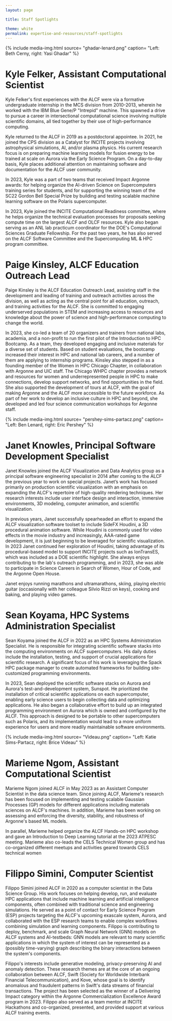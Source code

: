 ```yaml
---
layout: page

title: Staff Spotlights

theme: white
permalink: expertise-and-resources/staff-spotlights
---
```




{% include media-img.html
   source= "ghadar-lenard.png"
   caption= "Left: Beth Cerny, right: Yasi Ghadar"
%}
# Kyle Felker, Assistant Computational Scientist

Kyle Felker's first experiences with the ALCF were via a formative undergraduate internship in the MCS division from 2010-2013, wherein he worked with the IBM Blue Gene/P "Intrepid" machine. This spawned a drive to pursue a career in intersectional computational science involving multiple scientific domains, all tied together by their use of high-performance computing.

Kyle returned to the ALCF in 2019 as a postdoctoral appointee.  In 2021, he joined the CPS division as a Catalyst for INCITE projects involving astrophysical simulations, AI, and/or plasma physics. His current research focus is on preparing machine learning models for fusion energy to be trained at scale on Aurora via the Early Science Program. On a day-to-day basis, Kyle places additional attention on maintaining software and documentation for the ALCF user community.

In 2023, Kyle was a part of two teams that received Impact Argonne awards: for helping organize the AI-driven Science on Supercomputers training series for students, and for supporting  the  winning team of the SC22 Gordon Bell Special Prize by building and testing scalable machine learning software on the Polaris supercomputer. 

In 2023, Kyle joined the INCITE Computational Readiness committee, where he helps organize the technical evaluation processes for proposals seeking compute time on the largest ALCF and OLCF resources. Kyle also began serving as an ANL lab practicum coordinator for the DOE's Computational Sciences Graduate Fellowship. For the past two years, he has also served on the ALCF Software Committee and the Supercomputing ML & HPC program committee. 

# Paige Kinsley, ALCF Education Outreach Lead

Paige Kinsley is the ALCF Education Outreach Lead, assisting staff in the development and leading of training and outreach activities across the division, as well as acting as the central point for all education, outreach, and training activities for the ALCF. She is committed to engaging underserved populations in STEM and increasing access to resources and knowledge about the power of science and high-performance computing to change the world.

In 2023, she co-led a team of 20 organizers and trainers from national labs, academia, and a non-profit to run the first pilot of the Introduction to HPC Bootcamp. As a team, they developed engaging and inclusive materials for a diverse set of students. Based on student evaluations, the bootcamp increased their interest in HPC and national lab careers, and a number of them are applying to internship programs. Kinsley also stepped in as a founding member of the Women in HPC Chicago Chapter, in collaboration with Argonne and UIC staff. The Chicago WHPC chapter provides a network and resources for women and underrepresented people in HPC to make connections, develop support networks, and find opportunities in the field. She also supported the development of tours at ALCF, with the goal of making Argonne and the ALCF more accessible to the future workforce. As part of her work to develop an inclusive culture in HPC and beyond, she developed and led four science communication workshops for Argonne staff.

{% include media-img.html
   source= "pershey-sims-partacz.png"
   caption= "Left: Ben Lenard, right: Eric Pershey"
%}

# Janet Knowles, Principal Software Development Specialist

Janet Knowles joined the ALCF Visualization and Data Analytics group as a principal software engineering specialist in 2014 after coming to the ALCF the previous year to work on special projects. Janet’s work has focused primarily on production scientific visualization with an emphasis on expanding the ALCF's repertoire of high-quality rendering techniques.  Her research interests include user interface design and interaction, immersive environments, 3D modeling, computer animation, and scientific visualization.

In previous years, Janet successfully spearheaded an effort to expand the ALCF visualization software toolset to include SideFX Houdini, a 3D procedural animation software. While Houdini is commonly used for video effects in the movie industry and increasingly, AAA-rated game development, it is just beginning to be leveraged for scientific visualization. In 2023 Janet continued her exploration of Houdini, taking advantage of its procedural-based model to support INCITE projects such as IonTransES, which was included as a DOE scientific highlight.  She always enjoys contributing to the lab's outreach programming, and in 2023, she was able to participate in Science Careers in Search of Women, Hour of Code, and the Argonne Open House.

Janet enjoys running marathons and ultramarathons, skiing, playing electric guitar (occasionally with her colleague Silvio Rizzi on keys), cooking and baking, and playing video games.


# Sean Koyama, HPC Systems Administration Specialist

Sean Koyama joined the ALCF in 2022 as an HPC Systems Administration Specialist. He is responsible for integrating scientific software stacks into the computing environments on ALCF supercomputers. His daily duties include the installation, testing, and support of crucial applications for scientific research. A significant focus of his work is leveraging the Spack HPC package manager to create automated frameworks for building site-customized programming environments.

In 2023, Sean deployed the scientific software stacks on Aurora and Aurora's test-and-development system, Sunspot. He prioritized the installation of critical scientific applications on each supercomputer, enabling early science users to begin collecting data and optimizing applications. He also began a collaborative effort to build up an integrated programming environment on Aurora which is owned and configured by the ALCF. This approach is designed to be portable to other supercomputers such as Polaris, and its implementation would lead to a more uniform experience for users and more readily maintainable software environments.


{% include media-img.html
   source= "Videau.png"
   caption= "Left: Katie Sims-Partacz, right: Brice Videau"
%}

# Marieme Ngom, Assistant Computational Scientist

Marieme Ngom joined ALCF in May 2023 as an Assistant Computer Scientist in the data science team.  Since joining ALCF,  Marieme's research has been focused on implementing and testing scalable Gaussian Processes (GP) models for different applications including materials sciences on ALCF's machines. In addition, Marieme has been working on assessing and enforcing the diversity, stability, and robustness of Argonne's based ML models. 

In parallel, Marieme helped organize the ALCF Hands-on HPC workshop and gave an Introduction to Deep Learning tutorial at the 2023 ATPESC meeting. Marieme also co-leads the CELS Technical Women group and has co-organized different meetups and activities geared towards CELS technical women

# Filippo Simini, Computer Scientist
Filippo Simini joined ALCF in 2020 as a computer scientist in the Data Science Group. His work focuses on helping develop, run, and evaluate HPC applications that include machine learning and artificial intelligence components, often combined with traditional science and engineering simulations. He served as a point of contact for Early Science Program (ESP) projects targeting the ALCF's upcoming exascale system, Aurora, and collaborated with the ESP research teams to enable complex workflows combining simulation and learning components. Filippo is contributing to deploy, benchmark, and scale Graph Neural Network (GNN) models on ALCF systems and AI-testbeds: GNN models are relevant to many scientific applications in which the system of interest can be represented as a (possibly time-varying) graph describing the binary interactions between the system's components. 

Filippo's interests include generative modeling, privacy-preserving AI and anomaly detection. These research themes are at the core of an ongoing collaboration between ALCF, Swift (Society for Worldwide Interbank Financial Telecommunication), and Kove, whose goal is to identify anomalous and fraudulent patterns in Swift's data streams of financial transactions. The project has been selected as the winner of a Delivering Impact category within the Argonne Commercialization Excellence Award program in 2023. Filippo also served as a team mentor at INCITE Hackathons and co-organized, presented, and provided support at various ALCF training events. 



